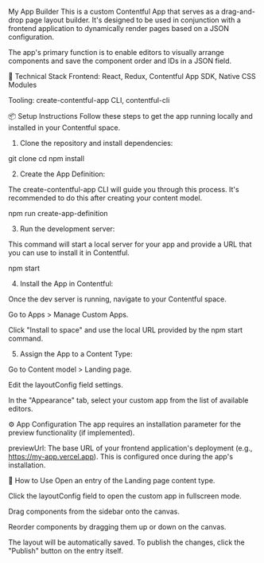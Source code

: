 My App Builder
This is a custom Contentful App that serves as a drag-and-drop page layout builder. It's designed to be used in conjunction with a frontend application to dynamically render pages based on a JSON configuration.

The app's primary function is to enable editors to visually arrange components and save the component order and IDs in a JSON field.

🚀 Technical Stack
Frontend: React, Redux, Contentful App SDK, Native CSS Modules

Tooling: create-contentful-app CLI, contentful-cli

📦 Setup Instructions
Follow these steps to get the app running locally and installed in your Contentful space.

1. Clone the repository and install dependencies:

git clone <your-app-builder-repo-url>
cd <your-app-builder-project-name>
npm install

2. Create the App Definition:

The create-contentful-app CLI will guide you through this process. It's recommended to do this after creating your content model.

npm run create-app-definition

3. Run the development server:

This command will start a local server for your app and provide a URL that you can use to install it in Contentful.

npm start

4. Install the App in Contentful:

Once the dev server is running, navigate to your Contentful space.

Go to Apps > Manage Custom Apps.

Click "Install to space" and use the local URL provided by the npm start command.

5. Assign the App to a Content Type:

Go to Content model > Landing page.

Edit the layoutConfig field settings.

In the "Appearance" tab, select your custom app from the list of available editors.

⚙️ App Configuration
The app requires an installation parameter for the preview functionality (if implemented).

previewUrl: The base URL of your frontend application's deployment (e.g., https://my-app.vercel.app). This is configured once during the app's installation.

🤝 How to Use
Open an entry of the Landing page content type.

Click the layoutConfig field to open the custom app in fullscreen mode.

Drag components from the sidebar onto the canvas.

Reorder components by dragging them up or down on the canvas.

The layout will be automatically saved. To publish the changes, click the "Publish" button on the entry itself.
